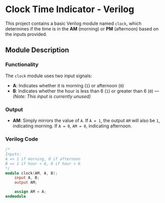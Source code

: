 # Clock Time Indicator - Verilog

This project contains a basic Verilog module named `clock`, which determines if the time is in the **AM** (morning) or **PM** (afternoon) based on the inputs provided.

## Module Description

### Functionality

The `clock` module uses two input signals:
- **A**: Indicates whether it is morning (`1`) or afternoon (`0`)
- **B**: Indicates whether the hour is less than 6 (`1`) or greater than 6 (`0`) — *(Note: This input is currently unused)*

### Output
- **AM**: Simply mirrors the value of `A`. If `A = 1`, the output `AM` will also be `1`, indicating morning. If `A = 0`, `AM = 0`, indicating afternoon.

### Verilog Code

```verilog
/* 
Inputs:
A => 1 if morning, 0 if afternoon
B => 1 if hour < 6, 0 if hour > 6
*/
module clock(AM, A, B);
    input A, B;
    output AM;

    assign AM = A;
endmodule

